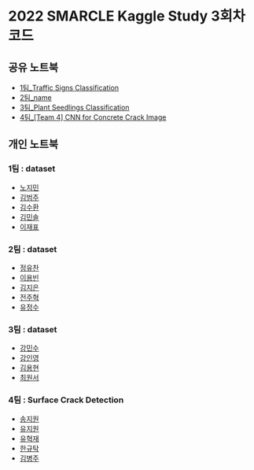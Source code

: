 # 2022 SMARCLE Kaggle Study 3회차 코드


## 공유 노트북
- [1팀_Traffic Signs Classification](https://www.kaggle.com/code/emilyjiminroh/cnn-traffic-signs-classification-collabo-ver)
- [2팀_name]()
- [3팀_Plant Seedlings Classification](https://www.kaggle.com/code/inyeongkang/simple-cnn-keras-for-beginners)
- [4팀_[Team 4] CNN for Concrete Crack Image](https://www.kaggle.com/code/formeforu/team-4-cnn-for-concrete-crack-image?scriptVersionId=95750095)

## 개인 노트북

### 1팀 : dataset
- [노지민](https://www.kaggle.com/code/emilyjiminroh/cnn-traffic-signs-classification-with-explanation)
- [김범주]()
- [김수환]()
- [김민솔]()
- [이재표](https://www.kaggle.com/code/jaepyo99/smarcle-traffic-signs-classification-with-cnn)

### 2팀 : dataset
- [정유찬]()
- [이용빈]()
- [김지은](https://www.kaggle.com/code/kimdobby/dogs-vs-cats-with-cnn/notebook)
- [전주혁]()
- [유정수]()     
        
### 3팀 : dataset
- [강민수]()
- [강인영](https://www.kaggle.com/code/inyeongkang/simple-cnn-keras-for-beginners)
- [김용현]()
- [최원서](https://www.kaggle.com/code/cwonseo/smarcle-cnn-cws)

### 4팀 : Surface Crack Detection
- [송지원](https://www.kaggle.com/code/song3song/smc-detection-of-surface-crack-feat-cnn)
- [유지원](https://www.kaggle.com/jiyajiwon/surface-crack-detection-using-cnn)
- [유혁재](https://www.kaggle.com/dbgurwo/surface-crack-detection-cnn)
- [한규탁](https://www.kaggle.com/code/formeforu/smarcle-w3-concrete-crack-image)
- [김병주]()

